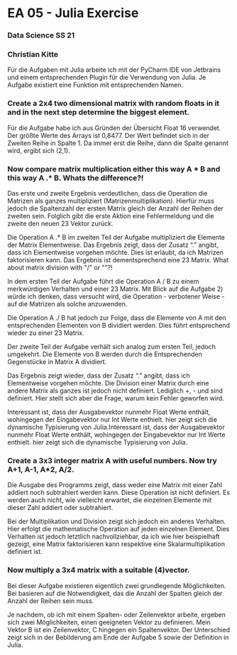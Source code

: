 # EA 05 - Julia Exercise
### Data Science SS 21
### Christian Kitte 

Für die Aufgaben mit Julia arbeite ich mit der PyCharm IDE von Jetbrains und einem entsprechenden Plugin für die Verwendung von Julia. Je Aufgabe existiert eine Funktion mit entsprechenden Namen. 

### Create a 2x4 two dimensional matrix with random floats in it and in the next step determine the biggest element.

Für die Aufgabe habe ich aus Gründen der Übersicht Float 16 verwendet.
Der größte Werte des Arrays ist 0,8477. Der Wert befindet sich in der Zweiten Reihe in Spalte 1. Da immer erst die Reihe, dann die Spalte genannt wird, ergibt sich (2,1).

### Now compare matrix multiplication either this way A * B and this way A .* B. Whats the difference?!

Das erste und zweite Ergebnis verdeutlichen, dass die Operation die Matrizen als ganzes multipliziert (Matrizenmultiplikation). Hierfür muss jedoch die Spaltenzahl der ersten Matrix gleich der Anzahl der Reihen der zweiten sein. Folglich gibt die erste Aktion eine Fehlermeldung und die zweite den neuen 23 Vektor zurück.

Die Operation A .* B im zweiten Teil der Aufgabe multipliziert die Elemente der Matrix Elementweise. Das Ergebnis zeigt, dass der Zusatz “.” angibt, dass ich Elementweise vorgehen möchte. Dies ist erlaubt, da ich Matrizen faktorisieren kann. Das Ergebnis ist dementsprechend eine 23 Matrix.
What about matrix division with "/" or "\"?!

In dem ersten Teil der Aufgabe führt die Operation A / B zu einem merkwürdigen Verhalten und einer 23 Matrix. Mit Blick auf die Aufgabe 2) würde ich denken, dass versucht wird, die Operation - verbotener Weise - auf die Matrizen als solche anzuwenden. 

Die Operation A ./ B hat jedoch zur Folge, dass die Elemente von A mit den entsprechenden Elementen von B dividiert werden. Dies führt entsprechend wieder zu einer 23 Matrix.

Der zweite Teil der Aufgabe verhält sich analog zum ersten Teil, jedoch umgekehrt. Die Elemente von B werden durch die Entsprechenden Gegenstücke in Matrix A dividiert.

Das Ergebnis zeigt wieder, dass der Zusatz “.” angibt, dass ich Elementweise vorgehen möchte. Die Division einer Matrix durch eine andere Matrix als ganzes ist jedoch nicht definiert. Lediglich +, - und  sind definiert. Hier stellt sich aber die Frage, warum kein Fehler geworfen wird.

Interessant ist, dass der Ausgabevektor nunmehr Float Werte enthält, wohingegen der Eingabevektor nur Int Werte enthielt. hier zeigt sich die dynamische Typisierung von Julia.Interessant ist, dass der Ausgabevektor nunmehr Float Werte enthält, wohingegen der Eingabevektor nur Int Werte enthielt. hier zeigt sich die dynamische Typisierung von Julia.

### Create a 3x3 integer matrix A with useful numbers. Now try A+1, A-1, A*2, A/2.

Die Ausgabe des Programms zeigt, dass weder eine Matrix mit einer Zahl addiert noch subtrahiert werden kann. Diese Operation ist nicht definiert. Es werden auch nicht, wie vielleicht erwartet, die einzelnen Elemente mit dieser Zahl addiert oder subtrahiert.

Bei der Multiplikation und Division zeigt sich jedoch ein anderes Verhalten. Hier erfolgt die mathematische Operation auf jeden einzelnen Element. Dies Verhalten ist jedoch letztlich nachvollziehbar, da ich wie hier beispielhaft gezeigt, eine Matrix faktorisieren kann respektive eine Skalarmultiplikation definiert ist.

### Now multiply a 3x4 matrix with a suitable (4)vector.

Bei dieser Aufgabe existieren eigentlich zwei grundlegende Möglichkeiten. Bei basieren auf die Notwendigkeit, das die Anzahl der Spalten gleich der Anzahl der Reihen sein muss.

Je nachdem, ob ich mit einem Spalten- oder Zeilenvektor arbeite, ergeben sich zwei Möglichkeiten, einen geeigneten Vektor zu definieren. Mein Vektor B ist ein Zeilenvektor, C hingegen ein Spaltenvektor. Der Unterschied zeigt sich in der Bebilderung am Ende der Aufgabe 5 sowie der Definition in Julia.


